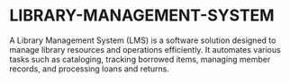 # LIBRARY-MANAGEMENT-SYSTEM
A Library Management System (LMS) is a software solution designed to manage library resources and operations efficiently. It automates various tasks such as cataloging, tracking borrowed items, managing member records, and processing loans and returns.
